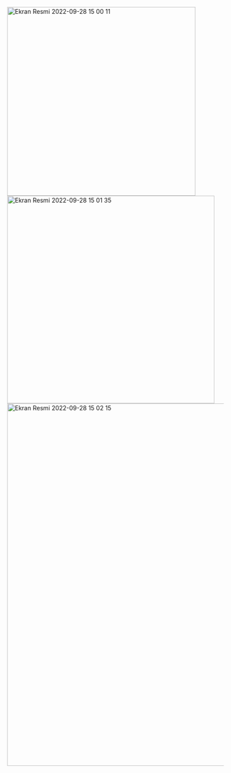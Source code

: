 <img width="438" alt="Ekran Resmi 2022-09-28 15 00 11" src="https://user-images.githubusercontent.com/55364051/192774415-12d9c429-8139-4937-9547-27f6084a779f.png"><img width="482" alt="Ekran Resmi 2022-09-28 15 01 35" src="https://user-images.githubusercontent.com/55364051/192774426-3e331074-ba50-4e6c-a8b7-28a06a530490.png">
<img width="841" alt="Ekran Resmi 2022-09-28 15 02 15" src="https://user-images.githubusercontent.com/55364051/192774440-ef074ac2-cbea-4122-ae11-2d3b452d31b3.png">
